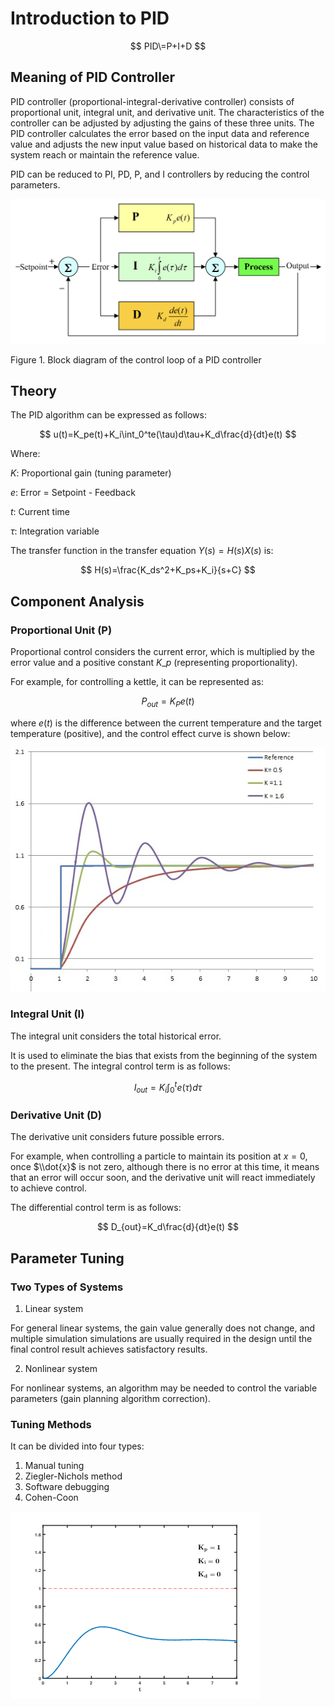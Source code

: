 Introduction to PID
===================

$$
PID\=P+I+D
$$

Meaning of PID Controller
-------------------------

PID controller (proportional-integral-derivative controller) consists of proportional unit, integral unit, and derivative unit. The characteristics of the controller can be adjusted by adjusting the gains of these three units. The PID controller calculates the error based on the input data and reference value and adjusts the new input value based on historical data to make the system reach or maintain the reference value.

PID can be reduced to PI, PD, P, and I controllers by reducing the control parameters.

![Untitled](image/Untitled.png)

Figure 1. Block diagram of the control loop of a PID controller

Theory
------

The PID algorithm can be expressed as follows:

$$
u(t)=K_pe(t)+K_i\int_0^te(\tau)d\tau+K_d\frac{d}{dt}e(t)
$$

Where:

$K$: Proportional gain (tuning parameter)

$e$: Error = Setpoint - Feedback

$t$: Current time

$\tau$: Integration variable

The transfer function in the transfer equation $Y(s)=H(s)X(s)$ is:

$$
H(s)=\frac{K_ds^2+K_ps+K_i}{s+C}
$$

Component Analysis
------------------

### Proportional Unit (P)

Proportional control considers the current error, which is multiplied by the error value and a positive constant $K\_p$ (representing proportionality).

For example, for controlling a kettle, it can be represented as:

$$
P_{out}=K_Pe(t)
$$

where $e(t)$ is the difference between the current temperature and the target temperature (positive), and the control effect curve is shown below:

![Untitled](image/Untitled%201.png)

### Integral Unit (I)

The integral unit considers the total historical error.

It is used to eliminate the bias that exists from the beginning of the system to the present. The integral control term is as follows:

$$
I_{out}=K_i\int_0^te(\tau)d\tau
$$

### Derivative Unit (D)

The derivative unit considers future possible errors.

For example, when controlling a particle to maintain its position at $x=0$, once $\\dot{x}$ is not zero, although there is no error at this time, it means that an error will occur soon, and the derivative unit will react immediately to achieve control.

The differential control term is as follows:

$$
D_{out}=K_d\frac{d}{dt}e(t)
$$

Parameter Tuning
----------------

### Two Types of Systems

1.  Linear system

For general linear systems, the gain value generally does not change, and multiple simulation simulations are usually required in the design until the final control result achieves satisfactory results.

2.  Nonlinear system

For nonlinear systems, an algorithm may be needed to control the variable parameters (gain planning algorithm correction).

### Tuning Methods

It can be divided into four types:

1.  Manual tuning
2.  Ziegler-Nichols method
3.  Software debugging
4.  Cohen-Coon

![PID](image/PID_Compensation_Animated.gif)

